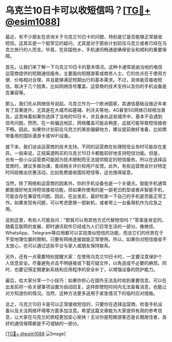 # 乌克兰10日卡可以收短信吗？[[TG💪+ @esim1088](https://t.me/s/esim1088)]

最近，有不少朋友在咨询关于乌克兰10日卡的问题，特别是它是否能够正常接收短信。这其实是一个挺常见的疑问，尤其是对于那些计划前往乌克兰或者已经在乌克兰旅行的人而言。毕竟，在异国他乡，手机通讯畅通是确保安全和顺利的重要保障。

首先，让我们来了解一下乌克兰10日卡的基本情况。这种卡通常是由当地的电信运营商提供的短期通信服务，主要面向短期游客或商务人士。它的优点在于使用方便、价格相对合理，并且能够满足短期出行的基本需求。不过，具体能否接收短信，取决于几个因素，比如网络信号覆盖、运营商的技术支持以及你的手机设备是否兼容等。

那么，我们先从网络信号说起。乌克兰作为一个欧洲国家，其通信基础设施近年来有了显著提升。尤其是在大城市如基辅、利沃夫等地，4G甚至5G网络已经相当普及。这意味着如果你选择了当地的10日卡，并且身处这些城市中，基本不会遇到信号问题。然而，在一些偏远地区，网络覆盖可能会稍差，这就可能导致短信接收不畅。因此，如果你计划前往乌克兰的某些偏僻地方，建议提前做好准备，比如携带备用的国际漫游卡或WiFi设备。

接下来，我们谈谈运营商的技术支持。不同的运营商在处理短信业务时可能存在差异。一般来说，正规渠道购买的乌克兰10日卡都能较好地支持短信功能。但是，也有一些小众运营商可能因为技术限制而无法提供稳定的短信服务。所以在选择运营商时，建议多做功课，查阅相关评价和用户反馈。此外，有些运营商会针对特定时间段推出优惠活动，比如免费接收国际短信等，这也值得留意。

当然，除了网络和运营商的因素外，你的手机设备也是一个关键点。智能手机通常都能很好地支持短信接收功能，但如果你使用的是一部老旧机型或者非智能手机，可能会存在兼容性问题。因此，在出发前，最好检查一下自己的手机是否能正常工作。如果发现有问题，可以考虑更换一部新机，或者带上一台备用机作为应急之用。

说到这里，有些人可能会问：“那我可以用其他方式代替短信吗？”答案是肯定的。随着互联网的发展，即时通讯软件已经成为人们日常生活的一部分。像微信、WhatsApp、Telegram等应用都可以实现类似短信的功能，而且它们的优势在于不受地理位置的限制，只要有网络连接就能正常使用。所以，如果你对短信接收不太放心，也可以通过这些平台与家人或朋友保持联系。

另外，还有一点需要特别提醒大家：在使用乌克兰10日卡时，一定要注意保护个人信息安全。尽量避免点击不明链接或下载可疑文件，以免造成不必要的麻烦。同时，也要记得定期更新系统和应用程序的安全补丁，以增强设备的防护能力。

最后，给大家分享一个小技巧：如果你担心在国外无法及时收到重要信息，可以在出发前将一些关键事项设置为自动回复。这样即使短时间内无法查看消息，也能让对方知道你的情况。当然，这种方法更多适用于紧急情况下的临时应对措施。

总之，乌克兰10日卡是可以正常接收短信的，只要你在选择运营商、检查手机设备以及关注网络环境等方面多加注意。希望这篇文章能为大家提供有用的参考信息，让大家在乌克兰的旅程更加安心愉快！无论你是短期游客还是长期居住者，良好的通信保障都是不可或缺的一部分。

[[TG💪+ @esim1088](https://t.me/s/esim1088) ![Image](https://i.postimg.cc/4NQfJmqS/Snipaste-2025-05-13-00-14-12.png)]